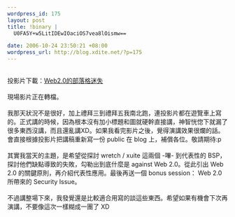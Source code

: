 ```yaml
--- 
wordpress_id: 175
layout: post
title: !binary |
  U0FA5Y+w5LitIDEwIOaciOS7vea8lOismw==

date: 2006-10-24 23:50:21 +08:00
wordpress_url: http://blog.xdite.net/?p=175
---
```

<br />投影片下載：<a href="http://xdite.net/Web20.ppt">Web2.0的部落格迷失</a><br /><br />現場影片正在轉檔。<br /><br />我那天狀況不是很好，加上禮拜三到禮拜五我南北跑，連投影片都在遊覽車上寫的。正式講的時候，因為根本沒有加小標題和圖就硬幹直接講，神智恍惚下就漏了很多東西沒講，而且還亂講XD。如果我看完影片之後，覺得演講效果很爛的話。會直接根據投影片把講稿重新寫一份 public 在 blog 上，補償各位。敬請期待:p<br /><br />其實我當天的主題，是希望從探討 wretch / xuite 這兩個 -嗶- 到代表性的 BSP，探討他們缺點導致的失敗，勾勒出到底什麼是 against Web 2.0。從此引出 Web 2.0 的關鍵原則，再介紹代表性應用。最後再送一個 bonus session： Web 2.0 所帶來的 Security Issue。<br /><br />不過講整場下來，我發覺還是比較適合用寫的談這些東西。希望如果有機會下次再演講，不要像這次一樣糊成一團了 XD
